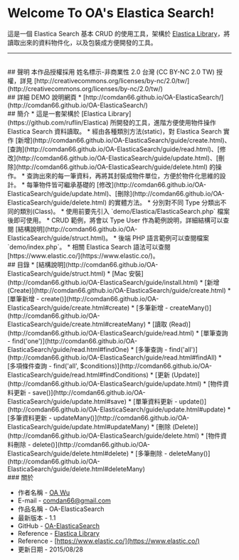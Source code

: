 # Welcome To OA's Elastica Search!
這是一個 Elastica Search 基本 CRUD 的使用工具，架構於 [Elastica Library](https://github.com/ruflin/Elastica)，將讀取出來的資料物件化，以及包裝成方便開發的工具。

---

<br/>
## 聲明
本作品授權採用 姓名標示-非商業性 2.0 台灣 (CC BY-NC 2.0 TW) 授權，詳見 [http://creativecommons.org/licenses/by-nc/2.0/tw/](http://creativecommons.org/licenses/by-nc/2.0/tw/)



<br/>
## 詳細 DEMO 說明網頁
* [http://comdan66.github.io/OA-ElasticaSearch/](http://comdan66.github.io/OA-ElasticaSearch/)


<br/>
## 簡介
* 這是一套架構於 [Elastica Library](https://github.com/ruflin/Elastica) 所開發的工具，進階方便使用物件操作 Elastica Search 資料讀取。
* 經由各種類別方法(static)，對 Elastica Search 實作 [新增](http://comdan66.github.io/OA-ElasticaSearch/guide/create.html)、[查詢](http://comdan66.github.io/OA-ElasticaSearch/guide/read.html)、[修改](http://comdan66.github.io/OA-ElasticaSearch/guide/update.html)、[刪除](http://comdan66.github.io/OA-ElasticaSearch/guide/delete.html) 的操作。
* 查詢出來的每一筆資料，再將其封裝成物件單位，方便於物件化思維的設計。
* 每筆物件皆可繼承基礎的 [修改](http://comdan66.github.io/OA-ElasticaSearch/guide/update.html)、[刪除](http://comdan66.github.io/OA-ElasticaSearch/guide/delete.html) 的實體方法。
* 分別對不同 Type 分類出不同的類別(Class)。
* 使用前要先引入 `demo/Elastica/ElasticaSearch.php` 檔案後即可使用。
* CRUD 範例，將會以 Type User 作為範例說明，詳細結構可以查閱 [結構說明](http://comdan66.github.io/OA-ElasticaSearch/guide/struct.html)。
* 後端 PHP 語言範例可以查閱檔案 `demo/index.php`。
* 相關 Elastica Search 語法可以查閱 [https://www.elastic.co/](https://www.elastic.co/)。




<br/>
## 目錄
* [結構說明](http://comdan66.github.io/OA-ElasticaSearch/guide/struct.html)
* [Mac 安裝](http://comdan66.github.io/OA-ElasticaSearch/guide/install.html)
* [新增 (Create)](http://comdan66.github.io/OA-ElasticaSearch/guide/create.html)
	* [單筆新增 - create()](http://comdan66.github.io/OA-ElasticaSearch/guide/create.html#create)
	* [多筆新增 - createMany()](http://comdan66.github.io/OA-ElasticaSearch/guide/create.html#createMany)
* [讀取 (Read)](http://comdan66.github.io/OA-ElasticaSearch/guide/read.html)
	* [單筆查詢 - find('one')](http://comdan66.github.io/OA-ElasticaSearch/guide/read.html#findOne)
	* [多筆查詢 - find('all')](http://comdan66.github.io/OA-ElasticaSearch/guide/read.html#findAll)
	* [多項條件查詢 - find('all', $conditions)](http://comdan66.github.io/OA-ElasticaSearch/guide/read.html#findConditions)
* [更新 (Update)](http://comdan66.github.io/OA-ElasticaSearch/guide/update.html)
	* [物件資料更新 - save()](http://comdan66.github.io/OA-ElasticaSearch/guide/update.html#save)
	* [單筆資料更新 - update()](http://comdan66.github.io/OA-ElasticaSearch/guide/update.html#update)
	* [多筆資料更新 - updateMany()](http://comdan66.github.io/OA-ElasticaSearch/guide/update.html#updateMany)
* [刪除 (Delete)](http://comdan66.github.io/OA-ElasticaSearch/guide/delete.html)
	* [物件資料刪除 - delete()](http://comdan66.github.io/OA-ElasticaSearch/guide/delete.html#delete)
	* [多筆刪除 - deleteMany()](http://comdan66.github.io/OA-ElasticaSearch/guide/delete.html#deleteMany)



<br/>
### 關於

* 作者名稱 - [OA Wu](http://www.ioa.tw/)
* E-mail - <comdan66@gmail.com>
* 作品名稱 - OA-ElasticaSearch
* 最新版本 - 1.1
* GitHub - [OA-ElasticaSearch](https://github.com/comdan66/OA-ElasticaSearch)
* Reference - [Elastica Library](https://github.com/ruflin/Elastica)
* Reference - [https://www.elastic.co/](https://www.elastic.co/)
* 更新日期 - 2015/08/28